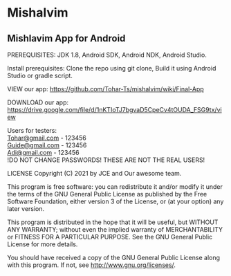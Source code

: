 # Mishalvim
## Mishlavim App for Android

PREREQUISITES:
JDK 1.8,
Android SDK,
Android NDK,
Android Studio.

Install prerequisites:
Clone the repo using git clone,
Build it using Android Studio or gradle script.

VIEW our app:
https://github.com/Tohar-Ts/mishalvim/wiki/Final-App

DOWNLOAD our app:
https://drive.google.com/file/d/1nKTIoTJ7bgvaD5CpeCv4tOUDA_FSG9tx/view


Users for testers:
</br>
Tohar@gmail.com - 123456
</br>
Guide@gmail.com - 123456
</br>
Adi@gmail.com - 123456
</br>
!DO NOT CHANGE PASSWORDS! THESE ARE NOT THE REAL USERS!
</br>

LICENSE
Copyright (C) 2021 by JCE and Our awesome team.

This program is free software: you can redistribute it and/or modify it under the terms of the GNU General Public License as published by the Free Software Foundation, either version 3 of the License, or (at your option) any later version.

This program is distributed in the hope that it will be useful, but WITHOUT ANY WARRANTY; without even the implied warranty of MERCHANTABILITY or FITNESS FOR A PARTICULAR PURPOSE. See the GNU General Public License for more details.

You should have received a copy of the GNU General Public License along with this program. If not, see http://www.gnu.org/licenses/.
